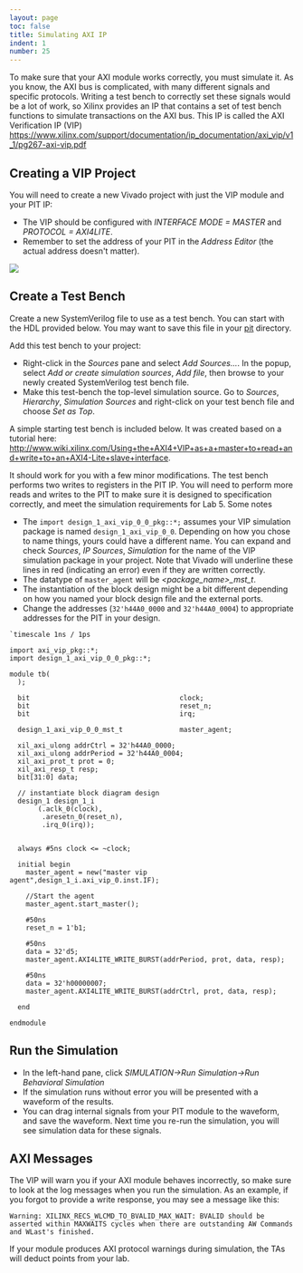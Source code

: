 ```yaml
---
layout: page
toc: false
title: Simulating AXI IP
indent: 1
number: 25
---
```


To make sure that your AXI module works correctly, you must simulate it.  As you know, the AXI bus is complicated, with many different signals and specific protocols.
Writing a test bench to correctly set these signals would be a lot of work, so Xilinx provides an IP that contains a set of test bench functions to simulate transactions on the AXI bus.  This IP is called the AXI Verification  IP (VIP) <https://www.xilinx.com/support/documentation/ip_documentation/axi_vip/v1_1/pg267-axi-vip.pdf>


## Creating a VIP Project 
You will need to create a new Vivado project with just the VIP module and your PIT IP:
  * The VIP should be configured with *INTERFACE MODE = MASTER* and *PROTOCOL = AXI4LITE*.
  * Remember to set the address of your PIT in the *Address Editor* (the actual address doesn't matter).

<img src="{% link media/vip_system.png %}">

## Create a Test Bench 
Create a new SystemVerilog file to use as a test bench.  You can start with the HDL provided below.  You may want to save this file in your [pit](https://github.com/byu-cpe/ecen427_student/tree/master/hw/ip_repo/pit) directory.

Add this test bench to your project:
  * Right-click in the *Sources* pane and select *Add Sources...*.  In the popup, select *Add or create simulation sources*, *Add file*, then browse to your newly created SystemVerilog test bench file.
  * Make this test-bench the top-level simulation source.  Go to *Sources*, *Hierarchy*, *Simulation Sources* and right-click on your test bench file and choose *Set as Top*.

A simple starting test bench is included below. It was created based on a tutorial here: <http://www.wiki.xilinx.com/Using+the+AXI4+VIP+as+a+master+to+read+and+write+to+an+AXI4-Lite+slave+interface>.  

It should work for you with a few minor modifications.  The test bench performs two writes to registers in the PIT IP.  You will need to perform more reads and writes to the PIT to make sure it is designed to specification correctly, and meet the simulation requirements for Lab 5.  Some notes
  * The `import design_1_axi_vip_0_0_pkg::*;` assumes your VIP simulation package is named `design_1_axi_vip_0_0`.  Depending on how you chose to name things, yours could have a different name.  You can expand and check *Sources*, *IP Sources*, *Simulation* for the name of the VIP simulation package in your project.  Note that Vivado will underline these lines in red (indicating an error) even if they are written correctly.
  * The datatype of `master_agent` will be *\<package_name\>_mst_t*. 
  * The instantiation of the block design might be a bit different depending on how you named your block design file and the external ports.
  * Change the addresses (`32'h44A0_0000` and `32'h44A0_0004`) to appropriate addresses for the PIT in your design.

```
`timescale 1ns / 1ps

import axi_vip_pkg::*;
import design_1_axi_vip_0_0_pkg::*;

module tb(
  );
     
  bit                                     clock;
  bit                                     reset_n;
  bit                                     irq;
  
  design_1_axi_vip_0_0_mst_t              master_agent;
   
  xil_axi_ulong addrCtrl = 32'h44A0_0000;
  xil_axi_ulong addrPeriod = 32'h44A0_0004;
  xil_axi_prot_t prot = 0;
  xil_axi_resp_t resp;
  bit[31:0] data;
  
  // instantiate block diagram design
  design_1 design_1_i
       (.aclk_0(clock),
        .aresetn_0(reset_n),
        .irq_0(irq));

  
  always #5ns clock <= ~clock;

  initial begin
    master_agent = new("master vip agent",design_1_i.axi_vip_0.inst.IF);
    
    //Start the agent
    master_agent.start_master();
    
    #50ns
    reset_n = 1'b1;
    
    #50ns
    data = 32'd5;
    master_agent.AXI4LITE_WRITE_BURST(addrPeriod, prot, data, resp);
    
    #50ns
    data = 32'h00000007;
    master_agent.AXI4LITE_WRITE_BURST(addrCtrl, prot, data, resp);

  end

endmodule

```

## Run the Simulation 
  * In the left-hand pane, click *SIMULATION->Run Simulation->Run Behavioral Simulation*
  * If the simulation runs without error you will be presented with a waveform of the results.
  * You can drag internal signals from your PIT module to the waveform, and save the waveform.  Next time you re-run the simulation, you will see simulation data for these signals.


## AXI Messages

The VIP will warn you if your AXI module behaves incorrectly, so make sure to look at the log messages when you run the simulation.  As an example, if you forgot to provide a write response, you may see a message like this:
```
Warning: XILINX_RECS_WLCMD_TO_BVALID_MAX_WAIT: BVALID should be asserted within MAXWAITS cycles when there are outstanding AW Commands and WLast's finished.
```

If your module produces AXI protocol warnings during simulation, the TAs will deduct points from your lab.